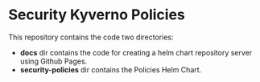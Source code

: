 # Security Kyverno Policies

This repository contains the code two directories:
- **docs** dir contains the code for creating a helm chart repository server using Github Pages.
- **security-policies** dir contains the Policies Helm Chart.

